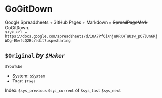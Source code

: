 # GoGitDown
Google Spreadsheets + GitHub Pages + Markdown = ~~SpreadPageMark~~ GoGitDown.  
`$sys_url = https://docs.google.com/spreadsheets/d/10A7Pf6iXnjuRRK4TuUzw_pO7lUn6RjWDg-ENvfcQ2Bc/edit?usp=sharing`

## `$Original` *by `$Maker`*

`$YouTube`

- System: `$System`
- Tags: `$Tags`

Index: `$sys_previous` `$sys_current` of `$sys_last` `$sys_next`